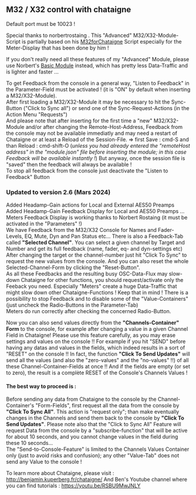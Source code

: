 ## M32 / X32 control with chataigne
Default port must be 10023 !

Special thanks to norbertrostaing . This "Advanced" M32/X32-Module-Script is partially based on his [M32forChataigne](https://github.com/norbertrostaing/M32forChataigne) Script especially for the Meter-Display that has been done by him !  

If you don't really need all these features of my "Advanced" Module, please use Norbert's [Basic Module](https://github.com/norbertrostaing/M32forChataigne) instead, which has pretty less Data-Traffic and is lighter and faster ...

To get Feedback from the console in a general way, "Listen to Feedback" in the Parameter-Field must be activated ! (it is "ON" by default when inserting a M32/X32-Module).   
After first loading a M32/X32-Module it may be necessary to hit the Sync-Button ("Click to Sync all") or send one of the Sync-Request-Actions (in the Action Menu "Requests")  
And please note that after  inserting for the first time a "new" M32/X32-Module and/or after changing the Remote-Host-Address, Feedback from the console may not be available immediatly and may need a restart of Chataigne or at least a Reload of the Session-File. => first Save : cmd-S and than Reload : cmd-shift-O
(*unless you had already entered the "remoteHost address" in the "module.json" file before inserting the module; in this case Feedback will be available instantly !*) But anyway, once the session file is "saved" then the feedback will always be available !    
To stop all feedback from the console just deactivate the "Listen to Feedback" Button    

### Updated to version 2.6 (Mars 2024)
Added Headamp-Gain actions for Local and External AES50 Preamps       
Added Headamp-Gain Feedback Display for Local and AES50 Preamps ...    
Meters Feedback Display is working thanks to Norbert Rostaing (it must be activated in the "Parameters" !)  
We have Feedback from the M32/X32 Console for Names and Fader-Levels, EQ, Mute, Dyn and Pan Status etc... 
There is also a  Feedback-Tab called **"Selected Channel"**. You can select a given channel by Target and Number and get its full feedback (name, fader, eq- and dyn-settings etc) After changing the target or the channel-number just hit "Click To Sync" to request the new values from the console. And you can also reset the whole Selected-Channel-Form by clicking the "Reset-Button".   
As all these Feedbacks and the resulting busy OSC-Data-Flux may slow-down Chataigne for other functions, you should request/activate only the Feeback you need. Especially "Meters" create a huge Data-Traffic that might slow down other Chataigne-Functions ! Keep that in mind ! There is a possibility to stop Feedback and to disable some of the "Value-Containers" (just uncheck the Radio-Buttons in the Parameter-Tab)     
Meters do run correctly after checking the concerned Radio-Button.  

Now you can also send values directly from the **"Channels-Container" Form** to the console, for example after changing a value in a given Channel Field in Chataigne!
Please use this feature carefully, as you may erase settings and values on the console !!  For example if you hit "SEND" before having any datas and values in the fields, which indeed results in a sort of "RESET" on the console !! In fact, the function **"Click To Send Updates"** will send all the values (and also the "zero-values" and the "no-values" !!) of all these Channel-Container-Fields at once !! And if the fields are empty (or set to zero), the result is a complète RESET of the Console's Channels Values !     
#### The best way to proceed is :  
Before sending any data from Chataigne to the console by the Channel-Container's "Form-Fields", first request all the data from the console by **"Click To Sync All"**. This action is "request only"; than make eventually changes in the Channels and send them back to the console by **"Click To Send Updates"**.
Please note also that the "Click to Sync All" Feature will request Data from the console by a "subscribe-function" that will be active for about 10 seconds, and you cannot change values in the field during these 10 seconds...   
The "Send-to-Console-Feature" is limited to the Channels Values Container only (just to avoid risks and confusion); any other "Value-Tab" does not send any Value to the console !  
  
To learn more about Chataigne, please visit : http://benjamin.kuperberg.fr/chataigne/
And Ben's Youtube channel where you can find tutorials : https://youtu.be/RSBU9MwJNLY
